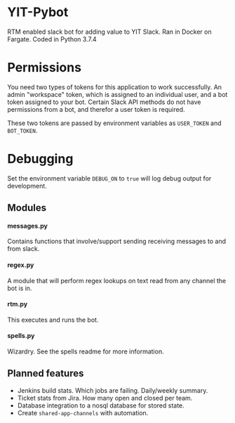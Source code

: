 # YIT-Pybot
RTM enabled slack bot for adding value to YIT Slack. Ran in Docker on Fargate. Coded in Python 3.7.4

# Permissions
You need two types of tokens for this application to work successfully. An admin "workspace" token, which is assigned 
to an individual user, and a bot token assigned to your bot. Certain Slack API methods do not have permissions from a
bot, and therefor a user token is required. 

These two tokens are passed by environment variables as `USER_TOKEN` and `BOT_TOKEN`.

# Debugging
Set the environment variable `DEBUG_ON` to `true` will log debug output for development. 

## Modules
#### messages.py
Contains functions that involve/support sending receiving messages to and from slack. 

#### regex.py
A module that will perform regex lookups on text read from any channel the bot is in. 

#### rtm.py
This executes and runs the bot. 

#### spells.py
Wizardry. See the spells readme for more information.

## Planned features
* Jenkins build stats. Which jobs are failing. Daily/weekly summary. 
* Ticket stats from Jira. How many open and closed per team.
* Database integration to a nosql database for stored state.
* Create `shared-app-channels` with automation. 
